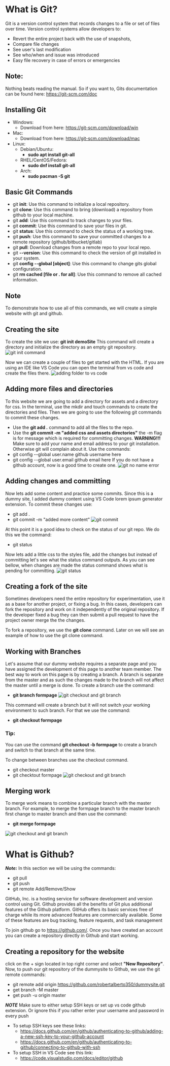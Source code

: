 # What is Git?
Git is a version control system that records changes to a file or set of files over time. Version control systems allow developers to:
* Revert the entire project back with the use of snapshots,
* Compare file changes
* See user's last modification
* See who/when and issue was introduced
* Easy file recovery in case of errors or emergencies
## Note:
Nothing beats reading the manual. So if you want to, Gits documentation can be found here:
https://git-scm.com/doc

## Installing Git
* Windows:
  * Download from here: https://git-scm.com/download/win
* Mac:
  * Download from here: https://git-scm.com/download/mac
* Linux:
    * Debian/Ubuntu:
      * **sudo apt install git-all**
    * RHEL/CentOS/Fedora:
      * **sudo dnf install git-all**
    * Arch:
      * **sudo pacman -S git**
## Basic Git Commands
* git **init**: Use this command to initialize a local repository.
* git **clone**: Use this command to bring (download) a repository from github to your local machine.
* git **add**: Use this command to track changes to your files.
* git **commit**: Use this command to save your files in git.
* git **status**: Use this command to check the status of a working tree.
* git **push**: Use this command to save your committed changes to a remote repository (github/bitbucket/gitlab)
* git **pull**: Download changes from a remote repo to your local repo.
* git **--version**: Use this command to check the version of git installed in your system.
* git **config --global [object]**: Use this command to change gits global configuration.
* git **rm cached [file or . for all]**: Use this command to remove all cached information.
## Note
To demonstrate how to use all of this commands, we will create a simple website with git and github.

## Creating the site
To create the site we use:
**git init demoSite**
This command will create a directory and initialize the directory as an empty git repository.
![git init command](https://github.com/ra559/gitcollab/blob/gitnotes/images/gitInitDemosite.png)

Now we can create a couple of files to get started with the HTML. If you are using an IDE like VS Code you can open the terminal from vs code and create the files there. 
![adding folder to vs code](https://github.com/ra559/gitcollab/blob/gitnotes/images/adding_folder_to_vs_code.gif)

## Adding more files and directories
To this website we are going to add a directory for assets and a directory for css. In the terminal, use the mkdir and touch commands to create the directories and files. Then we are going to use the following git commands to commit these changes.
* Use the **git add .** command to add all the files to the repo.
* Use the **git commit -m "added css and assets directories"** the -m flag is for message which is required for committing changes.
**WARNING!!!**
Make sure to add your name and email address to your git installation. Otherwise git will complain about  it.
Use the commands:
* git config --global user.name github username here
* git config --global user.email github email here
If you do not have a github account, now is a good time to create one.
![git no name error](https://github.com/ra559/gitcollab/blob/gitnotes/images/git_no_name_error.png)
## Adding changes and committing
Now lets add some content and practice some commits. Since this is a dummy site, I added dummy content using VS Code lorem ipsum generator extension.
To commit these changes use:
* git add . 
* git commit -m "added more content"
![git commit](https://github.com/ra559/gitcollab/blob/gitnotes/images/git_commit.png)

At this point it is a good idea to check on the status of our git repo. We do this we the command:
* git status

Now lets add a little css to the styles file, add the changes but instead of committing let's see what the status command outputs. As you can see bellow, when changes are made the status command shows what is pending for committing.
![git status](https://github.com/ra559/gitcollab/blob/gitnotes/images/git_status.png)

## Creating a fork of the site
Sometimes developers need the entire repository for experimentation, use it as a base for another project, or fixing a bug. In this cases, developers can fork the repository and work on it independently of the original repository. If the developer fixed a bug they can then submit a pull request to have the project owner merge the the changes.

To fork a repository, we use the **git clone** command. Later on we will see an example of how to use the git clone command.

## Working with Branches
Let's assume that our dummy website requires a separate page and you have assigned the development of this page to another team member. The best way to work on this page is by creating a branch. A branch is separate from the master and as such the changes made to the branch will not affect the master until a merge is done. To create a branch use the command:
* **git branch formpage** 
![git checkout and git branch](https://github.com/ra559/gitcollab/blob/gitnotes/images/git_branch.png)
 
This command will create a branch but it will not switch your working environment to such branch. For that we use the command:
* **git checkout formpage**
### Tip:
You can use the command **git checkout -b formpage** to create a branch and switch to that branch at the same time.

To change between branches use the checkout command.
* git checkout master
* git checktout formpage
![git checkout and git branch](https://github.com/ra559/gitcollab/blob/gitnotes/images/git_checkout.gif)

## Merging work
To merge work means to combine a particular branch with the master branch. For example, to merge the formpage branch to the master branch first change to master branch and then use the command:
* **git merge formpage**

![git checkout and git branch](https://github.com/ra559/gitcollab/blob/gitnotes/images/git_merge.png)
# What is Github?
**_Note:_** In this section we will be using the commands:
* git pull
* git push
* git remote Add/Remove/Show

GitHub, Inc. is a hosting service for software development and version control using Git. Github provides	all the benefits of Git plus additional features of the Github platform. GitHub offers its basic services free of charge while its more advanced features are commercially available. Some of these features are bug tracking, feature requests, and task management

To join github go to https://github.com/. Once you have created an account you can create a repository directly in Github and start working.

## Creating a repository for the website
click on the + sign located in top right corner and select **"New Repository"**. Now, to push our git repository of the dummysite to Github, we use the git remote commands: 
* git remote add origin https://github.com/robertalberto350/dummysite.git
* get branch -M master
* get push -u origin master

**_NOTE_**
Make sure to either setup SSH keys or set up vs code github extension. Or ignore this if you rather enter your username and password in every push 
* To setup SSH keys see these links:
  * https://docs.github.com/en/github/authenticating-to-github/adding-a-new-ssh-key-to-your-github-account
  * https://docs.github.com/en/github/authenticating-to-github/connecting-to-github-with-ssh
* To setup SSH in VS Code see this link:
  * https://code.visualstudio.com/docs/editor/github
